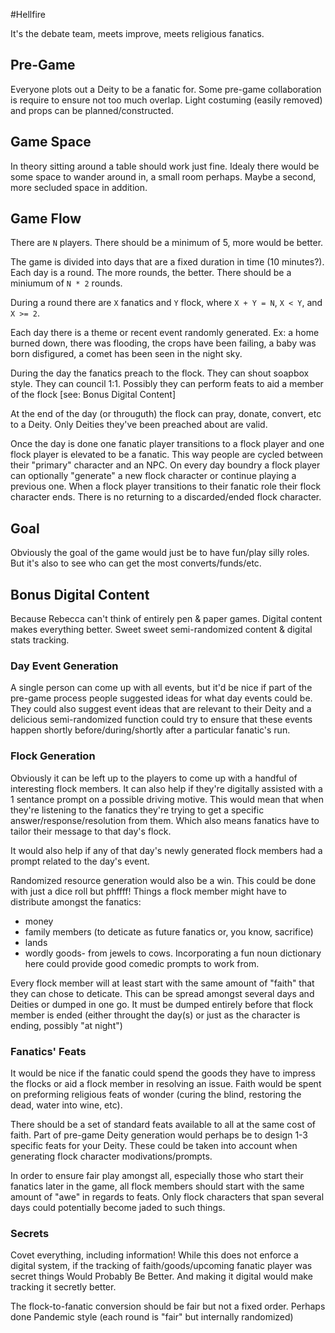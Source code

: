 #Hellfire

It's the debate team, meets improve, meets religious fanatics.

## Pre-Game

Everyone plots out a Deity to be a fanatic for. Some pre-game collaboration is require to ensure not too much overlap. Light costuming (easily removed) and props can be planned/constructed.

## Game Space

In theory sitting around a table should work just fine. Idealy there would be some space to wander around in, a small room perhaps. Maybe a second, more secluded space in addition.

## Game Flow

There are `N` players. There should be a minimum of 5, more would be better.

The game is divided into days that are a fixed duration in time (10 minutes?). Each day is a round. The more rounds, the better. There should be a miniumum of `N * 2` rounds.

During a round there are `X` fanatics and `Y` flock, where `X + Y = N`, `X < Y`, and `X >= 2`.

Each day there is a theme or recent event randomly generated. Ex: a home burned down, there was flooding, the crops have been failing, a baby was born disfigured, a comet has been seen in the night sky.

During the day the fanatics preach to the flock. They can shout soapbox style. They can council 1:1. Possibly they can perform feats to aid a member of the flock [see: Bonus Digital Content]

At the end of the day (or througuth) the flock can pray, donate, convert, etc to a Deity. Only Deities they've been preached about are valid.

Once the day is done one fanatic player transitions to a flock player and one flock player is elevated to be a fanatic. This way people are cycled between their "primary" character and an NPC. On every day boundry a flock player can optionally "generate" a new flock character or continue playing a previous one. When a flock player transitions to their fanatic role their flock character ends. There is no returning to a discarded/ended flock character.

## Goal

Obviously the goal of the game would just be to have fun/play silly roles. But it's also to see who can get the most converts/funds/etc.

## Bonus Digital Content

Because Rebecca can't think of entirely pen & paper games. Digital content makes everything better. Sweet sweet semi-randomized content & digital stats tracking.

### Day Event Generation

A single person can come up with all events, but it'd be nice if part of the pre-game process people suggested ideas for what day events could be. They could also suggest event ideas that are relevant to their Deity and a delicious semi-randomized function could try to ensure that these events happen shortly before/during/shortly after a particular fanatic's run.

### Flock Generation

Obviously it can be left up to the players to come up with a handful of interesting flock members. It can also help if they're digitally assisted with a 1 sentance prompt on a possible driving motive. This would mean that when they're listening to the fanatics they're trying to get a specific answer/response/resolution from them. Which also means fanatics have to tailor their message to that day's flock. 

It would also help if any of that day's newly generated flock members had a prompt related to the day's event.

Randomized resource generation would also be a win. This could be done with just a dice roll but phffff! Things a flock member might have to distribute amongst the fanatics:

- money
- family members (to deticate as future fanatics or, you know, sacrifice)
- lands
- wordly goods- from jewels to cows. Incorporating a fun noun dictionary here could provide good comedic prompts to work from.

Every flock member will at least start with the same amount of "faith" that they can chose to deticate. This can be spread amongst several days and Deities or dumped in one go. It must be dumped entirely before that flock member is ended (either throught the day(s) or just as the character is ending, possibly "at night")

### Fanatics' Feats

It would be nice if the fanatic could spend the goods they have to impress the flocks or aid a flock member in resolving an issue. Faith would be spent on preforming religious feats of wonder (curing the blind, restoring the dead, water into wine, etc).

There should be a set of standard feats available to all at the same cost of faith. Part of pre-game Deity generation would perhaps be to design 1-3 specific feats for your Deity. These could be taken into account when generating flock character modivations/prompts.

In order to ensure fair play amongst all, especially those who start their fanatics later in the game, all flock members should start with the same amount of "awe" in regards to feats. Only flock characters that span several days could potentially become jaded to such things.

### Secrets

Covet everything, including information! While this does not enforce a digital system, if the tracking of faith/goods/upcoming fanatic player was secret things Would Probably Be Better. And making it digital would make tracking it secretly better.

The flock-to-fanatic conversion should be fair but not a fixed order. Perhaps done Pandemic style (each round is "fair" but internally randomized)

